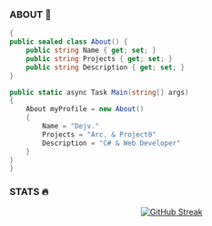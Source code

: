 ### ABOUT 🧩


```csharp
{
public sealed class About() {
    public string Name { get; set; }
    public string Projects { get; set; }
    public string Description { get; set; }
}

public static async Task Main(string[] args)
{
    About myProfile = new About()
    {
        Name = "Dejv."
        Projects = "Arc. & Project0"
        Description = "C# & Web Developer"
    }
}
}
```

### STATS 🔥

                                 [![GitHub Streak](https://streak-stats.demolab.com?user=Dejv1s&theme=dark)](https://git.io/streak-stats)

